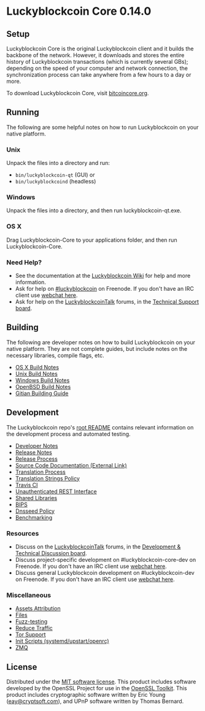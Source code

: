Luckyblockcoin Core 0.14.0
=====================

Setup
---------------------
Luckyblockcoin Core is the original Luckyblockcoin client and it builds the backbone of the network. However, it downloads and stores the entire history of Luckyblockcoin transactions (which is currently several GBs); depending on the speed of your computer and network connection, the synchronization process can take anywhere from a few hours to a day or more.

To download Luckyblockcoin Core, visit [bitcoincore.org](https://bitcoincore.org/en/releases/).

Running
---------------------
The following are some helpful notes on how to run Luckyblockcoin on your native platform.

### Unix

Unpack the files into a directory and run:

- `bin/luckyblockcoin-qt` (GUI) or
- `bin/luckyblockcoind` (headless)

### Windows

Unpack the files into a directory, and then run luckyblockcoin-qt.exe.

### OS X

Drag Luckyblockcoin-Core to your applications folder, and then run Luckyblockcoin-Core.

### Need Help?

* See the documentation at the [Luckyblockcoin Wiki](https://en.luckyblockcoin.it/wiki/Main_Page)
for help and more information.
* Ask for help on [#luckyblockcoin](http://webchat.freenode.net?channels=luckyblockcoin) on Freenode. If you don't have an IRC client use [webchat here](http://webchat.freenode.net?channels=luckyblockcoin).
* Ask for help on the [LuckyblockcoinTalk](https://luckyblockcointalk.org/) forums, in the [Technical Support board](https://luckyblockcointalk.org/index.php?board=4.0).

Building
---------------------
The following are developer notes on how to build Luckyblockcoin on your native platform. They are not complete guides, but include notes on the necessary libraries, compile flags, etc.

- [OS X Build Notes](build-osx.md)
- [Unix Build Notes](build-unix.md)
- [Windows Build Notes](build-windows.md)
- [OpenBSD Build Notes](build-openbsd.md)
- [Gitian Building Guide](gitian-building.md)

Development
---------------------
The Luckyblockcoin repo's [root README](/README.md) contains relevant information on the development process and automated testing.

- [Developer Notes](developer-notes.md)
- [Release Notes](release-notes.md)
- [Release Process](release-process.md)
- [Source Code Documentation (External Link)](https://dev.visucore.com/luckyblockcoin/doxygen/)
- [Translation Process](translation_process.md)
- [Translation Strings Policy](translation_strings_policy.md)
- [Travis CI](travis-ci.md)
- [Unauthenticated REST Interface](REST-interface.md)
- [Shared Libraries](shared-libraries.md)
- [BIPS](bips.md)
- [Dnsseed Policy](dnsseed-policy.md)
- [Benchmarking](benchmarking.md)

### Resources
* Discuss on the [LuckyblockcoinTalk](https://luckyblockcointalk.org/) forums, in the [Development & Technical Discussion board](https://luckyblockcointalk.org/index.php?board=6.0).
* Discuss project-specific development on #luckyblockcoin-core-dev on Freenode. If you don't have an IRC client use [webchat here](http://webchat.freenode.net/?channels=luckyblockcoin-core-dev).
* Discuss general Luckyblockcoin development on #luckyblockcoin-dev on Freenode. If you don't have an IRC client use [webchat here](http://webchat.freenode.net/?channels=luckyblockcoin-dev).

### Miscellaneous
- [Assets Attribution](assets-attribution.md)
- [Files](files.md)
- [Fuzz-testing](fuzzing.md)
- [Reduce Traffic](reduce-traffic.md)
- [Tor Support](tor.md)
- [Init Scripts (systemd/upstart/openrc)](init.md)
- [ZMQ](zmq.md)

License
---------------------
Distributed under the [MIT software license](/COPYING).
This product includes software developed by the OpenSSL Project for use in the [OpenSSL Toolkit](https://www.openssl.org/). This product includes
cryptographic software written by Eric Young ([eay@cryptsoft.com](mailto:eay@cryptsoft.com)), and UPnP software written by Thomas Bernard.
